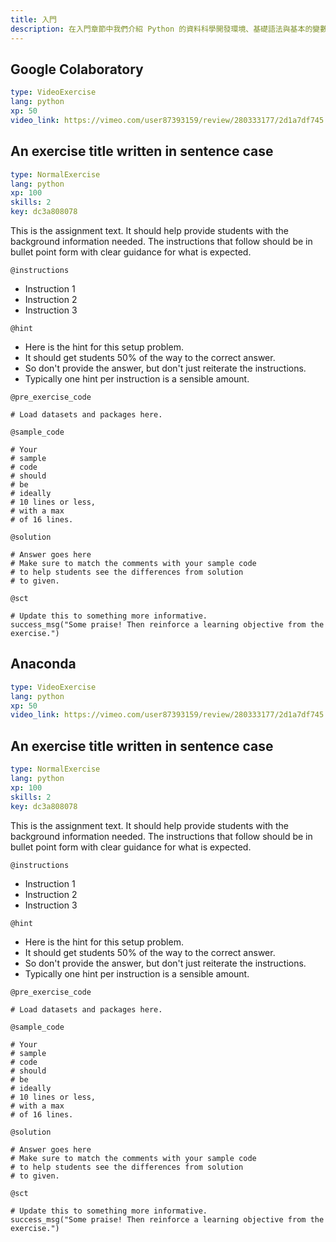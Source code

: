 ```yaml
---
title: 入門
description: 在入門章節中我們介紹 Python 的資料科學開發環境、基礎語法與基本的變數型別，透過本章節的說明與互動練習，您將暸解 Google Colaboratory、Anaconda、Jupyter Notebook/Lab、賦值、註解、數值、文字與布林。
---
```


## Google Colaboratory

```yaml
type: VideoExercise 
lang: python
xp: 50 
video_link: https://vimeo.com/user87393159/review/280333177/2d1a7df745
```

## An exercise title written in sentence case

```yaml
type: NormalExercise
lang: python
xp: 100
skills: 2
key: dc3a808078
```

This is the assignment text. It should help provide students with the background information needed.
The instructions that follow should be in bullet point form with clear guidance for what is expected.

`@instructions`
- Instruction 1
- Instruction 2
- Instruction 3

`@hint`
- Here is the hint for this setup problem. 
- It should get students 50% of the way to the correct answer.
- So don't provide the answer, but don't just reiterate the instructions.
- Typically one hint per instruction is a sensible amount.

`@pre_exercise_code`

```{python}
# Load datasets and packages here.
```

`@sample_code`

```{python}
# Your
# sample
# code
# should
# be
# ideally
# 10 lines or less,
# with a max
# of 16 lines.
```

`@solution`

```{python}
# Answer goes here
# Make sure to match the comments with your sample code
# to help students see the differences from solution
# to given.
```

`@sct`

```{python}
# Update this to something more informative.
success_msg("Some praise! Then reinforce a learning objective from the exercise.")
```

## Anaconda

```yaml
type: VideoExercise 
lang: python
xp: 50 
video_link: https://vimeo.com/user87393159/review/280333177/2d1a7df745
```

## An exercise title written in sentence case

```yaml
type: NormalExercise
lang: python
xp: 100
skills: 2
key: dc3a808078
```

This is the assignment text. It should help provide students with the background information needed.
The instructions that follow should be in bullet point form with clear guidance for what is expected.

`@instructions`
- Instruction 1
- Instruction 2
- Instruction 3

`@hint`
- Here is the hint for this setup problem. 
- It should get students 50% of the way to the correct answer.
- So don't provide the answer, but don't just reiterate the instructions.
- Typically one hint per instruction is a sensible amount.

`@pre_exercise_code`

```{python}
# Load datasets and packages here.
```

`@sample_code`

```{python}
# Your
# sample
# code
# should
# be
# ideally
# 10 lines or less,
# with a max
# of 16 lines.
```

`@solution`

```{python}
# Answer goes here
# Make sure to match the comments with your sample code
# to help students see the differences from solution
# to given.
```

`@sct`

```{python}
# Update this to something more informative.
success_msg("Some praise! Then reinforce a learning objective from the exercise.")
```
